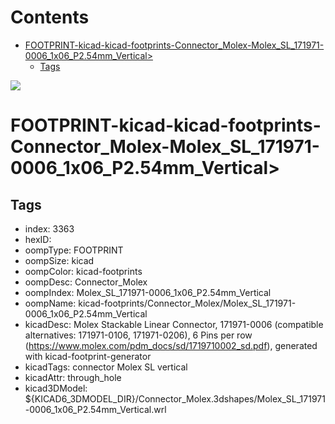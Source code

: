 



Contents
========

* [FOOTPRINT-kicad-kicad-footprints-Connector_Molex-Molex_SL_171971-0006_1x06_P2.54mm_Vertical>](#footprint-kicad-kicad-footprints-connector_molex-molex_sl_171971-0006_1x06_p254mm_vertical)
	* [Tags](#tags)
  
![][im]
# FOOTPRINT-kicad-kicad-footprints-Connector_Molex-Molex_SL_171971-0006_1x06_P2.54mm_Vertical>

## Tags

- index: 3363
- hexID: 
- oompType: FOOTPRINT
- oompSize: kicad
- oompColor: kicad-footprints
- oompDesc: Connector_Molex
- oompIndex: Molex_SL_171971-0006_1x06_P2.54mm_Vertical
- oompName: kicad-footprints/Connector_Molex/Molex_SL_171971-0006_1x06_P2.54mm_Vertical
- kicadDesc: Molex Stackable Linear Connector, 171971-0006 (compatible alternatives: 171971-0106, 171971-0206), 6 Pins per row (https://www.molex.com/pdm_docs/sd/1719710002_sd.pdf), generated with kicad-footprint-generator
- kicadTags: connector Molex SL vertical
- kicadAttr: through_hole
- kicad3DModel: ${KICAD6_3DMODEL_DIR}/Connector_Molex.3dshapes/Molex_SL_171971-0006_1x06_P2.54mm_Vertical.wrl



[im]: image.png
